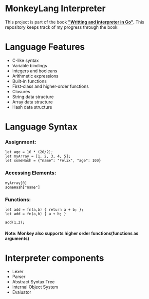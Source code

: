 # MonkeyLang Interpreter

This project is part of the book [**"Writting and interpreter in Go"**](https://interpreterbook.com/). This repository keeps track of my progress through the book

# Language Features

- C-like syntax
- Variable bindings
- Integers and booleans
- Arithmetic expressions
- Built-in functions
- First-class and higher-order functions
- Closures
- String data structure
- Array data structure
- Hash data structure

# Language Syntax

### Assignment:

```monkey
let age = 10 * (20/2);
let myArray = [1, 2, 3, 4, 5];
let someHash = {"name": "Felix", "age": 100}
```

### Accessing Elements:

```monkey
myArray[0]
someHash["name"]
```

### Functions:

```monkey
let add = fn(a,b) { return a + b; };
let add = fn(a,b) { a + b; }

add(1,2);
```

#### **Note:** Monkey also supports higher order functions(functions as arguments)

# Interpreter components

- Lexer
- Parser
- Abstract Syntax Tree
- Internal Object System
- Evaluator
